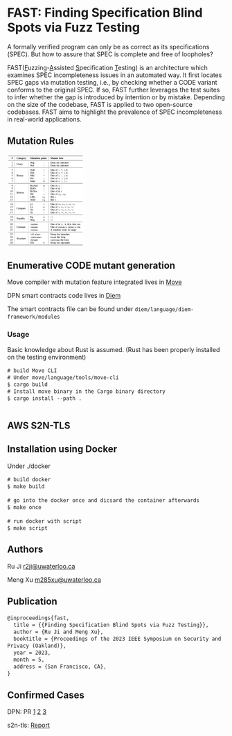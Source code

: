 # FAST: Finding Specification Blind Spots via Fuzz Testing
A formally verified program can only be as correct as its specifications (<span class="smallcaps">SPEC</span>). But how to assure that <span class="smallcaps">SPEC</span> is complete and free of loopholes?

FAST(<ins>F</ins>uzzing-<ins>A</ins>ssisted <ins>S</ins>pecification <ins>T</ins>esting) is an architecture which examines <span class="smallcaps">SPEC</span> incompleteness issues in an automated way. It first locates <span class="smallcaps">SPEC</span> gaps via mutation testing, i.e., by checking whether a <span class="smallcaps">CODE</span> variant conforms to the original <span class="smallcaps">SPEC</span>. If so, FAST further leverages the test suites to infer whether the gap is introduced by intention or by mistake. Depending on the size of the codebase, FAST is applied to two open-source codebases. FAST aims to highlight the prevalence of <span class="smallcaps">SPEC</span> incompleteness in real-world applications.


## Mutation Rules

<img src="/fig/mutation_rule.png"  width=35% height=35%>

## Enumerative <span class="smallcaps">CODE</span> mutant generation

Move compiler with mutation feature integrated lives in [Move](https://github.com/watssec/move/tree/mutation_testing)

DPN smart contracts code lives in [Diem](https://github.com/diem/diem)

The smart contracts file can be found under `diem/language/diem-framework/modules`


### Usage

Basic knowledge about Rust is assumed. (Rust has been properly installed on the testing environment)

```
# build Move CLI
# Under move/language/tools/move-cli
$ cargo build
# Install move binary in the Cargo binary directory
$ cargo install --path .
```


```

```

## AWS S2N-TLS



## Installation using Docker

Under ./docker
~~~~{.sh}
# build docker
$ make build

# go into the docker once and dicsard the container afterwards
$ make once

# run docker with script
$ make script
~~~~

## Authors

Ru Ji <r2ji@uwaterloo.ca>

Meng Xu <m285xu@uwaterloo.ca>

## Publication

```
@inproceedings{fast,
  title = {{Finding Specification Blind Spots via Fuzz Testing}},
  author = {Ru Ji and Meng Xu},
  booktitle = {Proceedings of the 2023 IEEE Symposium on Security and Privacy (Oakland)},
  year = 2023,
  month = 5,
  address = {San Francisco, CA},
}
```

## Confirmed Cases

DPN: PR [1](https://github.com/diem/diem/pull/10152) [2](https://github.com/diem/diem/pull/10176) [3](https://github.com/diem/diem/pull/10178)

s2n-tls: [Report](https://mesquite-train-690.notion.site/Missing-specs-in-s2n-tls-90e3e6221e8b42ce84c788491cdc2a3f)

